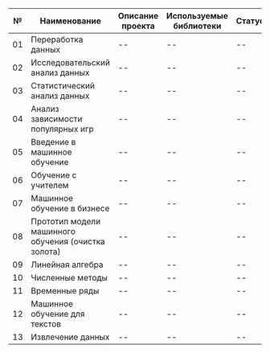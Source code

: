 №|Наименование|Описание проекта|Используемые библиотеки|Статус|
--|--|--|--|--|
01|Переработка данных|--|--|--|
02|Исследовательский анализ данных|--|--|--|
03|Статистический анализ данных|--|--|--|
04|Анализ зависимости популярных игр|--|--|--|
05|Введение в машинное обучение|--|--|--|
06|Обучение с учителем|--|--|--|
07|Машинное обучение в бизнесе|--|--|--|
08|Прототип модели машинного обучения (очистка золота)|--|--|--|
09|Линейная алгебра|--|--|--|
10|Численные методы|--|--|--|
11|Временные ряды|--|--|--|
12|Машинное обучение для текстов|--|--|--|
13|Извлечение данных|--|--|--|
